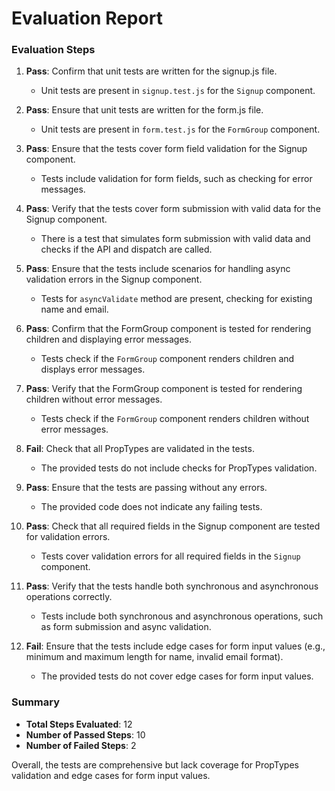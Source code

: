 # Evaluation Report

### Evaluation Steps

1. **Pass**: Confirm that unit tests are written for the signup.js file.
    - Unit tests are present in `signup.test.js` for the `Signup` component.

2. **Pass**: Ensure that unit tests are written for the form.js file.
    - Unit tests are present in `form.test.js` for the `FormGroup` component.

3. **Pass**: Ensure that the tests cover form field validation for the Signup component.
    - Tests include validation for form fields, such as checking for error messages.

4. **Pass**: Verify that the tests cover form submission with valid data for the Signup component.
    - There is a test that simulates form submission with valid data and checks if the API and dispatch are called.

5. **Pass**: Ensure that the tests include scenarios for handling async validation errors in the Signup component.
    - Tests for `asyncValidate` method are present, checking for existing name and email.

6. **Pass**: Confirm that the FormGroup component is tested for rendering children and displaying error messages.
    - Tests check if the `FormGroup` component renders children and displays error messages.

7. **Pass**: Verify that the FormGroup component is tested for rendering children without error messages.
    - Tests check if the `FormGroup` component renders children without error messages.

8. **Fail**: Check that all PropTypes are validated in the tests.
    - The provided tests do not include checks for PropTypes validation.

9. **Pass**: Ensure that the tests are passing without any errors.
    - The provided code does not indicate any failing tests.

10. **Pass**: Check that all required fields in the Signup component are tested for validation errors.
    - Tests cover validation errors for all required fields in the `Signup` component.

11. **Pass**: Verify that the tests handle both synchronous and asynchronous operations correctly.
    - Tests include both synchronous and asynchronous operations, such as form submission and async validation.

12. **Fail**: Ensure that the tests include edge cases for form input values (e.g., minimum and maximum length for name, invalid email format).
    - The provided tests do not cover edge cases for form input values.

### Summary

- **Total Steps Evaluated**: 12
- **Number of Passed Steps**: 10
- **Number of Failed Steps**: 2

Overall, the tests are comprehensive but lack coverage for PropTypes validation and edge cases for form input values.